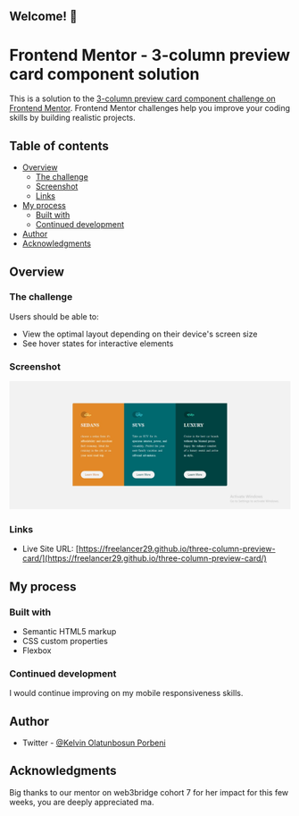 ## Welcome! 👋
# Frontend Mentor - 3-column preview card component solution

This is a solution to the [3-column preview card component challenge on Frontend Mentor](https://www.frontendmentor.io/challenges/3column-preview-card-component-pH92eAR2-). Frontend Mentor challenges help you improve your coding skills by building realistic projects. 

## Table of contents

- [Overview](#overview)
  - [The challenge](#the-challenge)
  - [Screenshot](#screenshot)
  - [Links](#links)
- [My process](#my-process)
  - [Built with](#built-with)
  - [Continued development](#continued-development)
- [Author](#author)
- [Acknowledgments](#acknowledgments)

## Overview

### The challenge

Users should be able to:

- View the optimal layout depending on their device's screen size
- See hover states for interactive elements

### Screenshot

![](./images/3-column-preview-card.png)


### Links
- Live Site URL: [https://freelancer29.github.io/three-column-preview-card/](https://freelancer29.github.io/three-column-preview-card/)

## My process

### Built with

- Semantic HTML5 markup
- CSS custom properties
- Flexbox

### Continued development

I would continue improving on my mobile responsiveness skills.
## Author

- Twitter - [@Kelvin Olatunbosun Porbeni](https://www.twitter.com/kelvin_fieldman)


## Acknowledgments

Big thanks to our mentor on web3bridge cohort 7 for her impact for this few weeks, you are deeply appreciated ma.